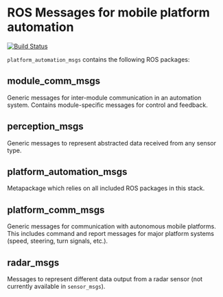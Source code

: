 # ROS Messages for mobile platform automation #

[![Build Status](https://travis-ci.org/astuff/platform_automation_msgs.svg?branch=master)](https://travis-ci.org/astuff/platform_automation_msgs)

`platform_automation_msgs` contains the following ROS packages:

## module_comm_msgs ##

Generic messages for inter-module communication in an automation system. Contains module-specific messages for control and feedback.

## perception_msgs ##

Generic messages to represent abstracted data received from any sensor type.

## platform_automation_msgs ##

Metapackage which relies on all included ROS packages in this stack.

## platform_comm_msgs ##

Generic messages for communication with autonomous mobile platforms. This includes command and report messages for major platform systems (speed, steering, turn signals, etc.).

## radar_msgs ##

Messages to represent different data output from a radar sensor (not currently available in `sensor_msgs`).
